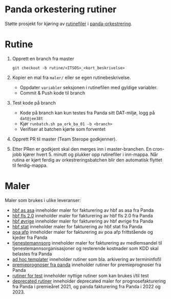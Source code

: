 # Panda orkestering rutiner

Støtte prosjekt for kjøring av [rutinefiler](http://git.spk.no/projects/PND/repos/panda-orkestrering/browse/dokumentasjon/rutiner/readme.md)
i [panda-orkestrering](http://wiki.spk.no/display/dok/SPK-Panda+Orkestrering+batch).

# Rutine

1. Opprett en branch fra master

   `git checkout -b rutine/<ITSOS>_<kort_beskrivelse>`


2. Kopier en mal fra `maler/` eller se egen rutinebeskrivelse.
    * Oppdater `variabler` seksjonen i rutinefilen med gyldige variabler.
    * Commit & Push kode til branch


3. Test kode på branch
    * Kode på branch kan kun testes fra Panda sitt DAT-miljø, logg på `dat@jee38t`
    * Kjør `runbatch.sh pa_ork_ba_01 -b <branch>`
    * Verifiser at batchen kjørte som forventet
   

4. Opprett PR til master (Team Sterope godkjenner).


5. Etter PRen er godkjent skal den merges inn i master-branchen. En cron-jobb kjører hvert 5. minutt og plukker opp rutinefiler i inn-mappa. Når rutina er
   kjørt ferdig av orkestreringsbatchen blir den automatisk flyttet til ferdig-mappa.

# Maler

Maler som brukes i ulike leveranser:

* [hbf as asa](maler/fakturering/hbf_as_asa) inneholder maler for fakturering av hbf as asa fra Panda
* [hbf fls 2.0](maler/fakturering/hbf_fls_2_0) inneholder maler for fakturering av hbf fls 2.0 fra Panda
* [hbf øvrige](maler/fakturering/hbf_ovrige) inneholder maler for fakturering av hbf øvrige fra Panda
* [hbf stat](maler/fakturering/hbf_stat) inneholder maler for fakturering av hbf stat fra Panda
* [poa afp](maler/fakturering/poa_afp) inneholder maler for fakturering av poa afp frittstående og kjeder fra Panda
* [tjenestemannsorg](maler/fakturering/tjenestemannsorg) inneholder maler for fakturering av medlemsandel til tjenestemannsorganisasjoner og resterende kostnader som KDD skal belastes fra Panda
* [ad hoc templater](maler/fakturering/ad_hoc) inneholder rutiner som bla. arkivering av termininfofil
* [premieprognoser fra panda](maler/fakturering/premieprognoser_fra_panda) inneholder rutiner for premieprognoser fra Panda 
* [rutiner for test](maler/fakturering/rutinefiler_for_test) inneholder nyttige rutiner som kan brukes i/til test 
* [deprecated rutiner](maler/fakturering/deprecated-rutiner) inneholder deprecated maler for prognosefakturering fra Panda i premieåret 2021, og panda fakturering fra Panda i 2022 og 2023.
